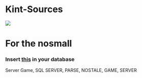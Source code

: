 # Kint-Sources
[<img src="https://cdn.discordapp.com/attachments/423233317677170721/426878054825066516/67540845_p0_master1200.jpg?style=shield">](https://discord.gg/h8kTEbe)

<strong><h1>For the nosmall</h1></strong>
<h3>Insert <a href="https://mega.nz/#!al9BTKSZ!y7n_gI3R3OKvC-TAoh5j1XXUukcsoZDWnZ9BnY5SiG4">this</a> in your database</h3>

Server Game, SQL SERVER, PARSE, NOSTALE, GAME, SERVER
